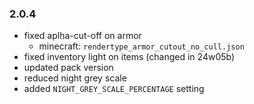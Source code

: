 ### 2.0.4
- fixed aplha-cut-off on armor 
  - minecraft: `rendertype_armor_cutout_no_cull.json`
- fixed inventory light on items (changed in 24w05b)
- updated pack version
- reduced night grey scale
- added `NIGHT_GREY_SCALE_PERCENTAGE` setting